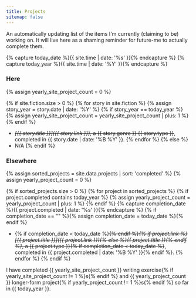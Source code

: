 ```yaml
---
title: Projects
sitemap: false
---
```


An automatically updating list of the items I'm currently (claiming to be) working on. It will live here as a shaming reminder for future-me to actually complete them.

{% capture today_date %}{{ site.time | date: '%s' }}{% endcapture %}
{% capture today_year %}{{ site.time | date: '%Y' }}{% endcapture %}

<!-- Projects published on the site -->
### Here

{% assign yearly_site_project_count = 0 %}

{% if site.fiction.size > 0 %}
  {% for story in site.fiction %}
  {% assign story_year = story.date | date: '%Y' %}
  {% if story_year == today_year %}
	{% assign yearly_site_project_count = yearly_site_project_count | plus: 1 %}
  {% endif %}
  - ~~_[{{ story.title }}]({{ story.link }})_, a {{ story.genre }} {{ story.type }}~~, completed in {{ story.date | date: '%B %Y' }}.
  {% endfor %}
{% else %}
  - N/A
{% endif %}

<!-- Projects not published on the site -->
### Elsewhere

{% assign sorted_projects = site.data.projects | sort: 'completed' %}
{% assign yearly_project_count = 0 %}

{% if sorted_projects.size > 0 %}
  {% for project in sorted_projects %}
  {% if project.completed contains today_year %}
    {% assign yearly_project_count = yearly_project_count | plus: 1 %}
  {% endif %}
  {% capture completion_date %}{{ project.completed | date: '%s' }}{% endcapture %}
  {% if completion_date == "" %}{% assign completion_date = today_date %}{% endif %}
  - {% if completion_date < today_date %}~~{% endif %}_{% if project.link %}[{{ project.title }}]({{ project.link }}){% else %}{{ project.title }}{% endif %}_, a {{ project.type }}{% if completion_date < today_date %}~~, completed in {{ project.completed | date: '%B %Y' }}{% endif %}.
  {% endfor %}
{% endif %}

<!-- Shame counter -->
I have completed {{ yearly_site_project_count }} writing exercise{% if yearly_site_project_count != 1 %}s{% endif %} and {{ yearly_project_count }} longer-form project{% if yearly_project_count != 1 %}s{% endif %} so far in {{ today_year }}.
